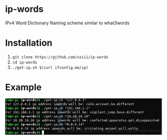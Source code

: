 # ip-words
IPv4 Word Dictionary Naming scheme similar to what3words

# Installation
1) `git clone https://github.com/sxiii/ip-words`
2) `cd ip-words`
3) `./get-ip.sh $(curl ifconfig.me/ip)`

# Example
![Img](https://github.com/sxiii/ip-words/blob/master/ip.png?raw=true)
